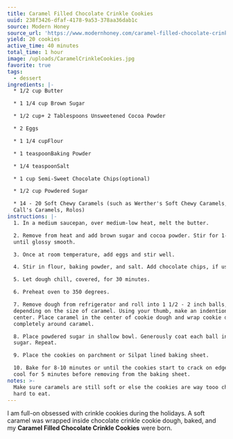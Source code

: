 ```yaml
---
title: Caramel Filled Chocolate Crinkle Cookies
uuid: 238f3426-dfaf-4178-9a53-378aa36dab1c
source: Modern Honey
source_url: 'https://www.modernhoney.com/caramel-filled-chocolate-crinkle-cookies/'
yield: 20 cookies
active_time: 40 minutes
total_time: 1 hour
image: /uploads/CaramelCrinkleCookies.jpg
favorite: true
tags: 
  - dessert
ingredients: |-
  * 1/2 cup Butter

  * 1 1/4 cup Brown Sugar

  * 1/2 cup+ 2 Tablespoons Unsweetened Cocoa Powder

  * 2 Eggs

  * 1 1/4 cupFlour

  * 1 teaspoonBaking Powder

  * 1/4 teaspoonSalt

  * 1 cup Semi-Sweet Chocolate Chips(optional)

  * 1/2 cup Powdered Sugar

  * 14 - 20 Soft Chewy Caramels (such as Werther's Soft Chewy Caramels, Mrs.
  Call's Caramels, Rolos)
instructions: |-
  1. In a medium saucepan, over medium-low heat, melt the butter.

  2. Remove from heat and add brown sugar and cocoa powder. Stir for 1-2 minutes
  until glossy smooth.

  3. Once at room temperature, add eggs and stir well.

  4. Stir in flour, baking powder, and salt. Add chocolate chips, if using.

  5. Let dough chill, covered, for 30 minutes.

  6. Preheat oven to 350 degrees.

  7. Remove dough from refrigerator and roll into 1 1/2 - 2 inch balls,
  depending on the size of caramel. Using your thumb, make an indention in the
  center. Place caramel in the center of cookie dough and wrap cookie dough
  completely around caramel.

  8. Place powdered sugar in shallow bowl. Generously coat each ball in powdered
  sugar. Repeat.

  9. Place the cookies on parchment or Silpat lined baking sheet.

  10. Bake for 8-10 minutes or until the cookies start to crack on edges. Let
  cool for 5 minutes before removing from the baking sheet.
notes: >-
  Make sure caramels are still soft or else the cookies are way tooo chewy and
  hard to eat.
---
```

I am full-on obsessed with crinkle cookies during the holidays. A soft caramel was wrapped inside chocolate crinkle cookie dough, baked, and my **Caramel Filled Chocolate Crinkle Cookies** were born.
